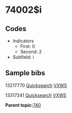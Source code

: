 # 74002$i

## Codes

-   Indicators
    -   First: 0
    -   Second: 2
-   Subfield: i

## Sample bibs

13217770 [Quicksearch](https://search.library.yale.edu/catalog/13217770) [VXWS](http://prodorbis.library.yale.edu:7014/vxws/GetHoldingsService?bibId=13217770)

13317341 [Quicksearch](https://search.library.yale.edu/catalog/13317341) [VXWS](http://prodorbis.library.yale.edu:7014/vxws/GetHoldingsService?bibId=13317341)

**Parent topic:**[740](../../tags/740/740.md)

